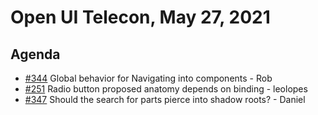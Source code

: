 # Open UI Telecon, May 27, 2021

## Agenda
- [#344](https://github.com/openui/open-ui/issues/344) Global behavior for Navigating into components - Rob
- [#251](https://github.com/openui/open-ui/issues/251#issuecomment-839330098) Radio button proposed anatomy depends on binding - leolopes
- [#347](https://github.com/openui/open-ui/issues/347) Should the search for parts pierce into shadow roots? - Daniel
